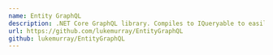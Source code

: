 ```yaml
---
name: Entity GraphQL
description: .NET Core GraphQL library. Compiles to IQueryable to easily expose a schema from an existing data model (E.g. from an Entity Framework data model)
url: https://github.com/lukemurray/EntityGraphQL
github: lukemurray/EntityGraphQL
---
```




